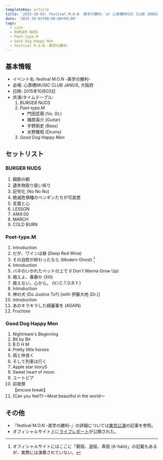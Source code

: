 ```yaml
---
templateKey: article
title: '2015-10-03: festival M.O.N -美学の勝利- at 心斎橋MUSIC CLUB JANUS'
date: '2015-10-03T00:00:00+09:00'
tags:
  - Live
  - BURGER NUDS
  - Poet-type.M
  - Good Dog Happy Men
  - festival M.O.N -美学の勝利-
---
```

## 基本情報

* イベント名: festival M.O.N -美学の勝利-
* 会場: 心斎橋MUSIC CLUB JANUS, 大阪府
* 日時: 2015年10月03日
* 共演/タイムテーブル:
  1. *BURGER NUDS*
  1. *Poet-type.M*
     * 門田匡陽 (Vo. Gt.)
     * 楢原英介 (Guitar)
     * 宇野剛史 (Bass)
     * 水野雅昭 (Drums)
  1. *Good Dog Happy Men*

## セットリスト

### BURGER NUDS

1. 鋼鉄の朝
2. 遺失物取り扱い係り
3. 記号化 (No No No)
4. 絶滅危惧種のペンギンたちが可哀想
5. 言葉と心
6. LESSON
7. AM4:00
8. MARCH
9. COLD BURN

### Poet-type.M

1. Introduction
1. だが、ワインは赫 (Deep Red Wine)
1. その自慰が終わったなら (Modern Ghost) [^1]
1. Introduction
1. バネのいかれたベッドの上で (I Don't Wanna Grow Up)
1. 唱えよ、春静か (XIII)
1. 救えない。心から。 (V.I.C.T.O.R.Y.)
1. Introduction
1. 神の犬 (Do Justice To?) [with 伊藤大地 (Dr.)]
1. Introduction
1. あのキラキラした綺麗事を (AGAIN)
1. Fructose

### Good Dog Happy Men

1. Nightmare's Beginning
2. Bit by Bit
3. B D H M
4. Pretty little horses
5. 雨と仲良く
6. そして列車は行く
7. Apple star storyS
8. Sweet heart of moon
9. ユートピア
10. 前夜祭<br>
   【encore break】
11. (Can you feel?)～Most beautiful in the world～

## その他

* 『festival M.O.N -美学の勝利-』の詳細については[東京公演](/articles/2015-10-24-000000)の記事を参照。
* オフィシャルサイト上に[ライブレポート](http://ptm-net.com/report/2015/11/11)が公開された。

[^1]: オフィシャルサイトにはここに「窮屈、退屈、卑屈 (A-halo)」の記載もあるが、実際には演奏されていない。
